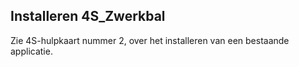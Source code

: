 ## Installeren 4S_Zwerkbal

Zie 4S-hulpkaart nummer 2, over het installeren van een bestaande applicatie.
